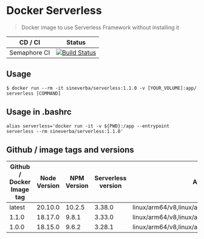 Docker Serverless
=================

> Docker image to use Serverless Framework without installing it

| CD / CI   | Status |
| --------- | ------ |
| Semaphore CI | [![Build Status](https://sineverba.semaphoreci.com/badges/docker-serverless/branches/master.svg?style=shields&key=bd338b60-d353-4360-9911-4b81d6574423)](https://sineverba.semaphoreci.com/projects/docker-serverless) |


## Usage

`$ docker run --rm -it sineverba/serverless:1.1.0 -v [YOUR_VOLUME]:app/ serverless [COMMAND]`


## Usage in .bashrc

`alias serverless='docker run -it -v ${PWD}:/app --entrypoint serverless --rm sineverba/serverless:1.1.0'`


## Github / image tags and versions

| Github / Docker Image tag | Node Version | NPM Version | Serverless version | Architecture |
| ------------------------- | ------------ | ----------- | ------------------ | ------------ |
| latest | 20.10.0 | 10.2.5 | 3.38.0 | linux/arm64/v8,linux/amd64,linux/arm/v6,linux/arm/v7 |
| 1.1.0 | 18.17.0 | 9.8.1 | 3.33.0 | linux/arm64/v8,linux/amd64,linux/arm/v6,linux/arm/v7 |
| 1.0.0 | 18.15.0 | 9.6.2 | 3.28.1 | linux/arm64/v8,linux/amd64,linux/arm/v6,linux/arm/v7 |